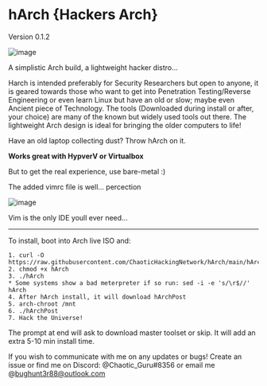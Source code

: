# hArch {Hackers Arch} 
Version 0.1.2

![image](https://user-images.githubusercontent.com/49621391/190882386-5ae0fa75-727b-4046-bee2-84947bec3cbf.png)



A simplistic Arch build, a lightweight hacker distro...

Harch is intended preferably for Security Researchers but open to anyone, it is geared towards those who want to get into Penetration Testing/Reverse Engineering or even learn Linux but have an old or slow; maybe even Ancient piece of Technology. The tools (Downloaded during install or after, your choice) are many of the known but widely used tools out there. The lightweight Arch design is ideal for bringing the older computers to life!

Have an old laptop collecting dust? Throw hArch on it.
 
 **Works great with HypverV or Virtualbox** 

But to get the real experience, use bare-metal :) 

The added vimrc file is well... percection

![image](https://user-images.githubusercontent.com/49621391/193386061-3ff981af-2f7f-4e5e-a1ff-a3ae4dc8cd3f.png)

Vim is the only IDE youll ever need...
__________________________________________________________________________________________________________________________________________________________________

To install, boot into Arch live ISO and:
  
    1. curl -O https://raw.githubusercontent.com/ChaoticHackingNetwork/hArch/main/hArch
    2. chmod +x hArch
    3. ./hArch
    * Some systems show a bad meterpreter if so run: sed -i -e 's/\r$//' hArch 
    4. After hArch install, it will download hArchPost
    5. arch-chroot /mnt
    6. ./hArchPost
    7. Hack the Universe!
 
The prompt at end will ask to download master toolset or skip. It will add an extra 5-10 min install time. 

If you wish to communicate with me on any updates or bugs! Create an issue or find me on Discord: @Chaotic_Guru#8356 or email me @bughunt3r88@outlook.com
  
